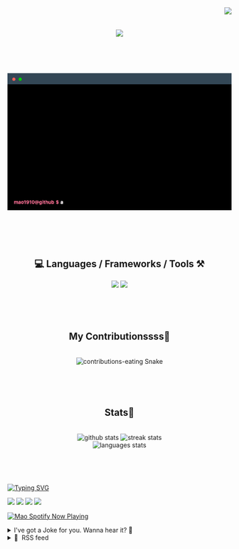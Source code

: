 <!-- VISITOR BADGE -->
<!-- https://github.com/hehuapei/visitor-badge -->

<img align="right" src="https://visitor-badge.laobi.icu/badge?page_id=mao1910.mao1910&left_color=%2379DAF9&right_color=%23FE6E96" />


<!-- TYPING SVG -->
<!-- https://github.com/DenverCoder1/readme-typing-svg -->

<h1 align="center">
    <img src="https://readme-typing-svg.herokuapp.com/?font=Righteous&size=35&center=true&vCenter=true&width=500&height=70&color=FE6E96&font=poppins&duration=5000&lines=Hi+There!+👋;+I'm+Mao!;" />
</h1>

<br/>

<!-- CODE/TERMINAL ABOUT ME -->
<h1 align="center">
<img src="./assets/terminal-5.gif" alt="Terminal" />
</h1>

<br/><br/><br/>


<!-- TECHNOLOGIES LOGOS -->
<!-- https://github.com/tandpfun/skill-icons -->

<h2 align="center">💻 Languages / Frameworks / Tools ⚒️</h2>
<div align="center">
    <img src="https://skillicons.dev/icons?i=javascript,typescript,angular,react,html,css,scss,bootstrap,cs,java,spring" />
    <img src="https://skillicons.dev/icons?i=flutter,firebase,supabase,mysql,git,github,gitlab,vscode,idea,maven,figma" />
</div>

<br/><br/><br/>


<!-- CONTRIBUTIONS SNAKE GAME -->
<!-- https://github.com/Platane/snk -->

<div align="center">
  <h2> My Contributionssss🐍 </h2>
  <br>
  <img alt="contributions-eating Snake" src="https://raw.githubusercontent.com/mao1910/mao1910/output/github-contribution-grid-snake.svg" />

  <!-- Four lines below suggested by Planate for Dark mode-->
  <picture>
  <source media="(prefers-color-scheme: dark)" srcset="github-snake-dark.svg" />
  <source media="(prefers-color-scheme: light)" srcset="github-snake.svg" />
  </picture>
  
  <br/><br/><br/>
</div>


<!-- GITHUB STATS -->
<!-- https://github.com/DenverCoder1/github-readme-streak-stats -->
<!-- https://github.com/anuraghazra/github-readme-stats -->
<!-- https://github-readme-stats-mao1910.vercel.app/ My own Vercel deployment-->

<h2 align="center"> Stats📝 </h2>
  <br>
<div align=center>
  <img width=429 src="https://github-readme-stats-mao1910.vercel.app/api?username=mao1910&count_private=true&show_icons=true&theme=dracula&rank_icon=github&hide=contribs&border_radius=10&border_color=79DAF9" alt="github stats"/>
  <img width=396 src="https://streak-stats.demolab.com/?user=mao1910&count_private=true&theme=dracula&currStreakNum=79DAF9&currStreakLabel=FE6E96&border_radius=10&border=79DAF9" alt="streak stats"/>
  <br/>
  <img src="https://github-readme-stats-mao1910.vercel.app/api/top-langs/?username=mao1910&layout=compact&theme=dracula&border_radius=10&size_weight=0.5&count_weight=0.5&border_color=79DAF9" alt="languages stats" />
</div>

<br/><br/><br/>


<!-- FOOTER -->
<!-- https://github.com/DenverCoder1/readme-typing-svg -->
<!-- https://readme-typing-svg.demolab.com/demo/ -->

<a href="https://git.io/typing-svg"><img src="https://readme-typing-svg.demolab.com?font=Poppins&pause=1000&color=FE6E96&width=535&lines=Thanks+for+dropping+by!;Feel+free+to+check+any+of+the+Socials+below+%F0%9F%91%87;Or+the+Joke+Of+The+Day+if+you're+down+for+a+giggle+%F0%9F%98%9D;Hope+to+see+you+again+%F0%9F%91%8A;Uh%3F+You're+still+here%3F;Well...+I'm+running+out+of+things+to+say...;Tell+you+what%2C+due+to+your+effort+and+perseverance%2C;I+shall+present+you+with+a+short+poem%3A;%22To+code%2C+or+not+to+code%2C+that+is+the+question%3A;Whether+'tis+nobler+in+the+IDE+to+debug;The+errors+and+issues+of+outrageous+software%2C;Or+to+take+up+the+keyboard+against+a+sea+of+bugs;And+by+coding%2C+end+them.%22;by+William+Shakespeare%2C+probably.+;Pretty+sure+that's+Hamlet's.;Alrighty%2C+this+has+been+fun.;But+I'll+restart+the+loop+now...+see+ya+soon!" alt="Typing SVG" /></a>


<!--  SOCIAL NETWORKS -->
<!-- https://github.com/alexandresanlim/Badges4-README.md-Profile -->

  <div> 
    <a href="https://www.linkedin.com/" target="_blank"><img src="https://img.shields.io/badge/-LinkedIn-%230077B5?style=for-the-badge&logo=linkedin&logoColor=white" target="_blank"></a> <!-- ADD LINKEDIN PROFILE -->
    <a href = "https://www.google.com"><img src="https://img.shields.io/badge/Portfolio-4285F4?style=for-the-badge&logo=Google-chrome&logoColor=white" target="_blank"></a> <!-- ADD PORTFOLIO WEBSITE -->
    <a href="https://discord.gg" target="_blank"><img src="https://img.shields.io/badge/Discord-7289DA?style=for-the-badge&logo=discord&logoColor=white" target="_blank"></a> <!-- ADD DISCORD -->
    <a href = "mao1910dev@gmail.com"><img src="https://img.shields.io/badge/Gmail-D14836?style=for-the-badge&logo=gmail&logoColor=white" target="_blank"></a>
  </div>


<!-- SPOTIFY PLAYING-->
<!-- https://github.com/novatorem/novatorem -->
<!-- https://spotify-now-playing-novatorem-git-main-mao1910.vercel.app/ My own Vercel deployment-->

[<img width=438px src="https://spotify-now-playing-git-main-mao1910.vercel.app//api/spotify/?border_color=FE6E96" alt="Mao Spotify Now Playing" />](https://open.spotify.com/user/31542et242zglhf42ydrtqgvuvde)


<!-- JOKE OF THE DAY -->
<!-- https://github.com/ABSphreak/readme-jokes -->
<!-- https://readme-jokes-git-master-mao1910.vercel.app/ My own Vercel deployment-->

<details>
<summary>I've got a Joke for you. Wanna hear it? 🙈</summary>

<br/>

 <tr>
 <td style="padding-top:4px"><img src = "https://readme-jokes-git-master-mao1910.vercel.app/api?&theme=dracula"></td>
 </tr>

</details>


<!-- RSS FEED -->
<!-- https://github.com/gautamkrishnar/blog-post-workflow -->

<details>
<summary>📕 &nbsp;RSS feed</summary>

<br/>

<!-- BLOG-POST-LIST:START -->
 #### - [Extensões do Visual Studio Code para um SRE](https://dev.to/laryssa/extensoes-do-visual-studio-code-para-um-sre-2nj5) 
 <details><summary>Article</summary> <p>Peço desculpas aos amantes do Neovim (se você está na bolha tech do Twitter, certamente lembrará do <a href="https://twitter.com/thayto_dev">Thayto</a> ao ler essa palavra), mas não consigo largar o VS Code!</p>

<p>Algumas extensões, como Kubernetes, Terraform, Docker e afins, não serão citadas neste post. O intuito é apresentar algumas extensões do editor de código-fonte que facilitam meu trabalho diário como Site Reliability Engineer.</p>

<ol>
<li><p><strong><a href="https://marketplace.visualstudio.com/items?itemName=AmazonWebServices.aws-toolkit-vscode">AWS Toolkit</a></strong>: Se você trabalha com a AWS, essa extensão é indispensável. Com a utilização do AWS SSO Login, ela se torna ainda mais poderosa. Caso não tenha conhecimento e/ou não saiba como configurar o AWS SSO Login, clique <a href="https://docs.aws.amazon.com/cli/latest/userguide/cli-configure-sso.html">aqui</a> para mais informações.</p></li>
<li><p><strong><a href="https://marketplace.visualstudio.com/items?itemName=Infracost.infracost">Infracost</a></strong>:Esta extensão ajuda a estimar seus gastos com Terraform enquanto provisiona sua infraestrutura como código.</p></li>
<li><p><strong><a href="https://marketplace.visualstudio.com/items?itemName=kennylong.kubernetes-yaml-formatter">Kubernetes YAML Formatter</a></strong>: Com esta extensão, seus arquivos .yaml do Terraform terão a formatação adequada.</p></li>
<li><p><strong><a href="https://marketplace.visualstudio.com/items?itemName=vscode-icons-team.vscode-icons">vscode-icons</a></strong>: Esta extensão é universal e traz uma interface esteticamente mais harmoniosa para seus arquivos no VSCode, facilitando a identificação de arquivos e pastas.</p></li>
<li><p><a href="https://marketplace.visualstudio.com/items?itemName=run-at-scale.terraform-doc-snippets"><strong>Terraform doc snippets</strong></a>: Quem nunca precisou consultar a documentação do Terraform enquanto criava um recurso? Esta extensão traz as definições de maneira simplificada de diversos recursos do Terraform diretamente no editor.</p></li>
<li><p><strong><a href="https://marketplace.visualstudio.com/items?itemName=ms-python.vscode-pylance">Pylance</a></strong>: Esta extensão traz vários facilitadores para o manuseio do Python, incluindo autocompletar, docstrings, esboço de código e mais.</p></li>
<li><p><strong><a href="https://marketplace.visualstudio.com/items?itemName=eamodio.gitlens">GitLens</a></strong>: Embora seja chover no molhado, não poderia deixar de mencionar o quão poderoso é usar o GitLens. Com ele, você pode visualizar informações de autoria das alterações, linhas de código modificadas, histórico de revisão de um arquivo, integração com o GitHub e muito mais.</p></li>
<li><p><strong><a href="https://marketplace.visualstudio.com/items?itemName=fabiospampinato.vscode-monokai-night">Monokai Night Theme</a></strong>: Como grande apreciadora do modo noturno e, ao mesmo tempo, de cores vibrantes, considero o modo noturno do Monokai um aliado poderoso para o descanso da visão enquanto estou trabalhando na tela.</p></li>
<li><p><strong><a href="https://marketplace.visualstudio.com/items?itemName=aaron-bond.better-comments">Better Comments</a></strong>: Torna seus comentários mais agradáveis esteticamente.</p></li>
<li><p><strong><a href="https://marketplace.visualstudio.com/items?itemName=VisualStudioExptTeam.vscodeintellicode">IntelliCode</a></strong>: Esta extensão utiliza IA para auxiliar no auto completar enquanto você escreve.</p></li>
</ol>

<p>Espero que você tenha descoberto ao menos uma nova extensão que vai facilitar o seu trabalho ao final desse texto. :)</p>

 </details> 
 <hr /> 

 #### - [Social bookmarks in the Fediverse](https://dev.to/andypiper/social-bookmarks-in-the-fediverse-5bki) 
 <details><summary>Article</summary> <p>Last week, there was a flurry of interest in a new addition to the <a href="https://en.wikipedia.org/wiki/Fediverse">#Fediverse</a>: <a href="https://techcrunch.com/2023/09/08/with-postmarks-social-bookmarking-is-back-but-this-time-its-built-on-the-fediverse/">Postmarks</a>. It's social bookmarking (like Digg, del.icio.us, or more recently, Pinboard), now with <a href="https://activitypub.rocks/">ActivityPub</a> support. Neat!</p>

<h3>
  
  
  Organising stuff, "back in the day"
</h3>

<p>Back in the 2000s I was a huge fan of a site called del.icio.us, and the original iteration of our weekly podcast - currently called <a href="https://gamesatwork.biz">Games at Work dot Biz</a> - was named Dogear Nation. Back when Michael and Michael kicked off that show, there was a podcast called Digg Nation which tried to round up the interesting community links and trends from the week on Digg. IBM at the time had an internal version of a social bookmarking / folksonomical platform similar to del.icio.us called "dogear" (like, folding the page of a book to mark it), so <a href="https://andypiper.co.uk/2009/01/05/co-hosting-dogear-nation-in-2009/">Dogear Nation encouraged listeners to tag links</a> on del.icio.us for us to discuss each week... del.icio.us was bought by Yahoo! in 2005, and eventually, went away.</p>

<p>Fast forward 15 years to our current podcast, and we still love it when listeners share links for us to discuss, but there's less of an organised way to do it!</p>

<h3>
  
  
  Join the Federation
</h3>

<p>Unlike the centralised "Web 2.0"-based, largely corporate-owned sites that dominate the current web, the Fediverse is a set of related services that share some common protocols (ActivityPub is one, but there are others involved) and are loosely-connected. As well as each service usually having some form of "flagship" instance, it is is also very common to encourage diversity by location and interests, and often self-hosting, so it won't be possible for <em>an unsavoury billionaire</em> to buy the things you use, or misuse and steal the data that you've put into them. Your network and your data are your own.</p>

<p>I'm very active across a range of sites and services that are analogous to those you might be familiar with. On Mastodon, for instance, I currently do some work with <a href="https://joinmastodon.org">Mastodon gGmbH</a>, the non-profit behind the project and host of two of the larger service instances; and although my original account was on one of those instances, at the end of last year I moved my account (taking the related network of connections with me) to a much smaller server run by a former coworker, mostly populated by other former coworkers, but I'm still connected with users across the rest of the Fediverse.</p>

<p>You can also find me on <a href="https://pixelfed.social/@andypiper">PixelFed</a> (Instagram-like photo sharing), on <a href="https://lemmy.world/u/andypiper">Lemmy</a> (Reddit-like groups and communities), on PeerTube (YouTube-like video channels) where <a href="https://diode.zone/@andypiper">I live on the diode.zone instance</a> for makers and electronics enthusiasts, on <a href="https://bookrastinating.com/@andypiper">Bookwyrm</a> (GoodReads-like community), and so on. Basically there are a number of "me" out there, in spaces where it makes sense. Essentially, if you're on Mastodon and you're interested in my videos, you can follow my PeerTube account from Mastodon without having to sign up for PeerTube. It's pretty cool.</p>

<blockquote>
<p>I strongly believe that federated services are the best opportunity for us to maintain a free and open Web.<br>
    - me, 2023</p>
</blockquote>

<h3>
  
  
  So, Postmarks?
</h3>

<p>Yes! Postmarks is a single-user, super small and simple server for managing your own bookmarks. When I add a bookmark <a href="https://pipesmarks.glitch.me">on my own Postmarks server</a>, my Postmarks account effectively publishes the new entry to the rest of the Fediverse as an activity. So, if you're interested in what I'm bookmarking and you have a Mastodon account, you can follow <code>@andypiper@pipesmarks.glitch.me</code> and you'll see the new entries as they get added. If you're not interested, don't follow my account, and we're all good. Oh, and it supports Atom feeds for different tags (categories), too.</p>

<p>Postmarks runs on <a href="https://glitch.com">Glitch</a> - or, anywhere else you can stand up a Node.js / Express app. Personally I love Glitch, and <a href="https://glitch.com/@andypiper">I've been using it for many years</a> now for hosting demos and trying out different projects - in fact, <a href="https://andypiper.me">my main links page</a> <a href="https://dev.to/andypiper/a-quick-glitch-bio-break-1c6a">runs on Glitch</a>. The Postmarks developer <a href="https://casey.kolderup.org/">Casey Kolderup</a> works there, and Casey has made it really straightforward to remix directly on Glitch, or <a href="https://github.com/ckolderup/postmarks">import from GitHub</a> there or to another service of your choice - it has very few dependencies.</p>

<h3>
  
  
  Getting involved
</h3>

<p>My usual pattern for reading and saving content is whilst mobile. There's a bookmarklet that's part of the project, but no easy way to add it to my system for links to end up on Postmarks from my phone or tablet. I turned to Apple Shortcuts to help out.</p>

<p><a href="https://res.cloudinary.com/practicaldev/image/fetch/s--W6WYdmPw--/c_limit%2Cf_auto%2Cfl_progressive%2Cq_auto%2Cw_800/https://dev-to-uploads.s3.amazonaws.com/uploads/articles/nk6zruodxiyiptfps6x4.png" class="article-body-image-wrapper"><img src="https://res.cloudinary.com/practicaldev/image/fetch/s--W6WYdmPw--/c_limit%2Cf_auto%2Cfl_progressive%2Cq_auto%2Cw_800/https://dev-to-uploads.s3.amazonaws.com/uploads/articles/nk6zruodxiyiptfps6x4.png" alt="A screenshot of Apple Shortcuts on iPadOS 17 beta, showing the sequence of steps to send a link to Postmarks" width="800" height="1084"></a><br>
<em>A screenshot of Apple Shortcuts on iPadOS 17 beta, showing the sequence of steps to send a link to Postmarks</em></p>

<p>This does not do too much - it takes a link from the share sheet or clipboard, and opens the add bookmark page popup in a browser tab. At the moment<a href="https://github.com/ckolderup/postmarks/issues/61"> there's no full API for Postmarks</a>, so this is a bit of a stopgap or workaround. Annoyingly, it will also leave you with an empty browser tab you'll need to close, but it works.</p>

<p>If you'd like to try the automation, you can <a href="https://routinehub.co/shortcut/16547/">get it via RoutineHub</a>, which links to the Shortcut in iCloud. You'll be prompted to add the hostname of your Postmarks instance, and you will already need to have signed in to that site in your web browser of choice.</p>

<p>Beyond that, Glitch makes it easy to hack on features, because everything runs in the browser, including a code editor. So far I've been adding small features such as <a href="https://github.com/ckolderup/postmarks/pull/84">support for the nodeinfo endpoint used by other Fediverse servers</a>, and a slightly improved Atom feed. There's <a href="https://github.com/ckolderup/postmarks/issues?q=is%3Aissue+author%3Aandypiper+">lots I can think of to add</a>, but not so much time to play - this is giving me a chance to learn a bit more about ActivityPub internals, as well as "scratching an itch".</p>

<p>I'm also <a href="https://cerritos.glitch.me">playing with</a> another single-user ActivityPub server, <a href="https://shuttlecraft.net/">Shuttlecraft</a>, but that's a post for another day.</p>

 </details> 
 <hr /> 

 #### - [This Context API Mistake Ruins Your Whole React App (All Components Re-Render)](https://dev.to/ubahthebuilder/this-context-api-mistake-ruins-your-whole-react-app-all-components-re-render-2k63) 
 <details><summary>Article</summary> <p>It can’t be overstated how much of a key role performance plays when it comes to user experience.</p>

<p>Nothing can make a user leave your app quicker than a sluggish or laggy user interface (UI), and often times this results from poor coding practices on the part of the developer.</p>

<p>A lot of React developers use the context API in a way that results in pointless UI rerenders and ultimately a slow application. While its effect might be subtle in smaller apps, it becomes quite noticeable in large applications.</p>

<p>So what is this bug we’re going to be talking about? Read on to find out!</p>

<blockquote>
<p>Sidenote: If you’re new to learning web development, and you’re looking for the best resource to help with that, I strongly recommend <a href="https://gumroad.com/a/834147443/dvfyN">HTML to React: The Ultimate Guide</a>.</p>
</blockquote>

<h2>
  
  
  The Problem of Rerendering The Whole Application
</h2>

<p>Consider the following App component, which returns a main element housing two custom components: <strong>ExampleComponent1</strong> and <strong>ExampleComponent2</strong>. Inside <strong>ExampleComponent1</strong>, we’re keeping track of the <strong>count</strong> state:<br>
</p>

<div class="highlight js-code-highlight">
<pre class="highlight javascript"><code><span class="k">import</span> <span class="p">{</span><span class="nx">useState</span><span class="p">}</span> <span class="k">from</span> <span class="dl">"</span><span class="s2">react</span><span class="dl">"</span>

<span class="k">export</span> <span class="k">default</span> <span class="kd">function</span> <span class="nx">App</span><span class="p">()</span> <span class="p">{</span>
  <span class="k">return</span> <span class="p">(</span>
    <span class="o">&lt;</span><span class="nx">main</span><span class="o">&gt;</span>
      <span class="o">&lt;</span><span class="nx">ExampleComponent1</span> <span class="o">/&gt;</span>
      <span class="o">&lt;</span><span class="nx">ExampleComponent2</span> <span class="o">/&gt;</span>
    <span class="o">&lt;</span><span class="sr">/main</span><span class="err">&gt;
</span>  <span class="p">)</span>
<span class="p">}</span>

<span class="k">export</span> <span class="kd">function</span> <span class="nx">ExampleComponent1</span> <span class="p">{</span>
  <span class="kd">const</span> <span class="p">[</span><span class="nx">count</span><span class="p">,</span> <span class="nx">setCount</span><span class="p">]</span> <span class="o">=</span> <span class="nx">useState</span><span class="p">(</span><span class="mi">0</span><span class="p">)</span>
  <span class="k">return</span> <span class="o">&lt;</span><span class="nx">div</span><span class="o">&gt;</span><span class="nx">Example</span> <span class="nx">component</span> <span class="mi">1</span><span class="o">&lt;</span><span class="sr">/div</span><span class="err">&gt;
</span><span class="p">}</span>

<span class="k">export</span> <span class="kd">function</span> <span class="nx">ExampleComponent2</span> <span class="p">{</span>
  <span class="k">return</span> <span class="o">&lt;</span><span class="nx">div</span><span class="o">&gt;</span><span class="nx">Example</span> <span class="nx">component</span> <span class="mi">2</span><span class="o">&lt;</span><span class="sr">/div</span><span class="err">&gt;
</span><span class="p">}</span>
</code></pre>

</div>



<p>Now let’s say we later on discover that <strong>ExampleComponent2</strong> will also need access to the <strong>count</strong> state.</p>

<p>What you typically do is lift the state up to the parent component. But oftentimes, in real-world scenarios, a lot of other components might need access to the same state.</p>

<p>Rather than manually passing down the props into the various components, the better approach would be to use the context API. Let’s bring it into our App component:<br>
</p>

<div class="highlight js-code-highlight">
<pre class="highlight javascript"><code><span class="k">import</span> <span class="p">{</span><span class="nx">useState</span><span class="p">,</span> <span class="nx">useContext</span><span class="p">}</span> <span class="k">from</span> <span class="dl">"</span><span class="s2">react</span><span class="dl">"</span>

<span class="kd">const</span> <span class="nx">CountContext</span> <span class="o">=</span> <span class="nx">useContext</span><span class="p">(</span><span class="kc">null</span><span class="p">)</span>

<span class="k">export</span> <span class="k">default</span> <span class="kd">function</span> <span class="nx">App</span><span class="p">()</span> <span class="p">{</span>
  <span class="kd">const</span> <span class="p">[</span><span class="nx">count</span><span class="p">,</span> <span class="nx">setCount</span><span class="p">]</span> <span class="o">=</span> <span class="nx">useState</span><span class="p">(</span><span class="mi">0</span><span class="p">)</span>

  <span class="k">return</span> <span class="p">(</span>
    <span class="o">&lt;</span><span class="nx">main</span><span class="o">&gt;</span>
      <span class="o">&lt;</span><span class="nx">CountContext</span><span class="p">.</span><span class="nx">Provider</span> <span class="nx">value</span><span class="o">=</span><span class="p">{{</span><span class="nx">count</span><span class="p">,</span> <span class="nx">setCount</span><span class="p">}}</span><span class="o">&gt;</span>
        <span class="o">&lt;</span><span class="nx">ExampleComponent1</span> <span class="o">/&gt;</span>
        <span class="o">&lt;</span><span class="nx">ExampleComponent2</span> <span class="o">/&gt;</span>
      <span class="o">&lt;</span><span class="sr">/CountContext.Provider</span><span class="err">&gt;
</span>    <span class="o">&lt;</span><span class="sr">/main</span><span class="err">&gt;
</span>  <span class="p">)</span>
<span class="p">}</span>

<span class="k">export</span> <span class="kd">function</span> <span class="nx">ExampleComponent1</span> <span class="p">{</span>
  <span class="kd">const</span> <span class="p">[</span><span class="nx">count</span><span class="p">,</span> <span class="nx">setCount</span><span class="p">]</span> <span class="o">=</span> <span class="nx">useContext</span><span class="p">(</span><span class="nx">CountContext</span><span class="p">)</span>
  <span class="k">return</span> <span class="o">&lt;</span><span class="nx">div</span><span class="o">&gt;</span><span class="nx">Example</span> <span class="nx">component</span> <span class="mi">1</span><span class="o">&lt;</span><span class="sr">/div</span><span class="err">&gt;
</span><span class="p">}</span>

<span class="k">export</span> <span class="kd">function</span> <span class="nx">ExampleComponent2</span> <span class="p">{</span>
  <span class="k">return</span> <span class="o">&lt;</span><span class="nx">div</span><span class="o">&gt;</span><span class="nx">Example</span> <span class="nx">component</span> <span class="mi">2</span><span class="o">&lt;</span><span class="sr">/div</span><span class="err">&gt;
</span><span class="p">}</span>
</code></pre>

</div>



<p>Basically, you’re to wrap the part of your app that needs access to the global state in the Context Provider component.</p>

<p>You’d then pass the variables you want the children components to access, which, in our case, is the <strong>count</strong> variable and <strong>setCount()</strong> method.</p>

<p>Now here comes the mistake.</p>

<p>Keep in mind that we’re consuming the context in ExampleComponent1, but not in ExampleComponent2. The idea is that, when we change the state in the parent App component, it’s only the components using the context that get re-rendered.</p>

<p>But the reality is that both components nested in the provider will be rerendered when the state changes.</p>

<p>To demonstrate this, let’s log different messages from both components and add a button in ExampleComponent1 that, when clicked, updates the state:<br>
</p>

<div class="highlight js-code-highlight">
<pre class="highlight javascript"><code><span class="c1">// App component goes here</span>

<span class="k">export</span> <span class="kd">function</span> <span class="nx">ExampleComponent1</span> <span class="p">{</span>
  <span class="kd">const</span> <span class="p">[</span><span class="nx">count</span><span class="p">,</span> <span class="nx">setCount</span><span class="p">]</span> <span class="o">=</span> <span class="nx">useContext</span><span class="p">(</span><span class="nx">CountContext</span><span class="p">)</span>
  <span class="nx">console</span><span class="p">.</span><span class="nx">log</span><span class="p">(</span><span class="dl">"</span><span class="s2">ExampleComponent1 rendering</span><span class="dl">"</span><span class="p">)</span>

  <span class="k">return</span> <span class="p">(</span>
    <span class="o">&lt;</span><span class="nx">div</span><span class="o">&gt;</span><span class="nx">Example</span> <span class="nx">component</span> <span class="mi">1</span> 
      <span class="o">&lt;</span><span class="nx">button</span> <span class="nx">onClick</span><span class="o">=</span><span class="p">{()</span> <span class="o">=&gt;</span> <span class="nx">setCount</span><span class="p">(</span><span class="nx">count</span> <span class="o">+</span> <span class="mi">1</span><span class="p">)}</span><span class="o">&gt;</span> <span class="nx">Click</span> <span class="nx">me</span><span class="o">&lt;</span><span class="sr">/button</span><span class="err">&gt;
</span>    <span class="o">&lt;</span><span class="sr">/div</span><span class="err">&gt;
</span>  <span class="p">)</span>
<span class="p">}</span>

<span class="k">export</span> <span class="kd">function</span> <span class="nx">ExampleComponent2</span> <span class="p">{</span>
  <span class="nx">console</span><span class="p">.</span><span class="nx">log</span><span class="p">(</span><span class="dl">"</span><span class="s2">ExampleComponent2 rendering</span><span class="dl">"</span><span class="p">)</span>

  <span class="k">return</span> <span class="o">&lt;</span><span class="nx">div</span><span class="o">&gt;</span><span class="nx">Example</span> <span class="nx">component</span> <span class="mi">2</span><span class="o">&lt;</span><span class="sr">/div</span><span class="err">&gt;
</span><span class="p">}</span>
</code></pre>

</div>



<p>Because only the first component is using the context, the second should not be affected when we click the button to update the state, right?</p>

<p>Wrong!</p>

<p>When you open your browser’s console, refresh the page, and click the button, you’ll see the messages in both components being logged there. This means that both ExampleComponent1 and ExampleComponent2 have been re-rendered.</p>

<p>Now imagine that you have the provider high up in your component tree. The whole app will likely rerender every time you make a change. This is very inefficient and could result in significantly lowered performance in large applications.</p>

<h2>
  
  
  The Solution is to Put The React Context in a Separate File
</h2>

<p>The solution to this problem is quite straightforward.</p>

<p>You’d start by creating a new folder named <strong>contexts</strong> inside of the <strong>src/</strong> directory within your project’s directory structure.</p>

<p>Then inside the <strong>src/contexts</strong> directory, create a file named <strong>count-contexts.jsx</strong> and paste in the following code:<br>
</p>

<div class="highlight js-code-highlight">
<pre class="highlight javascript"><code><span class="k">import</span> <span class="nx">React</span> <span class="k">from</span> <span class="dl">"</span><span class="s2">react</span><span class="dl">"</span>

<span class="k">export</span> <span class="kd">const</span> <span class="nx">CountContext</span> <span class="o">=</span> <span class="nx">useContext</span><span class="p">(</span><span class="kc">null</span><span class="p">)</span>

<span class="k">export</span> <span class="k">default</span> <span class="kd">function</span> <span class="nx">CountContextProvider</span><span class="p">({</span><span class="nx">children</span><span class="p">})</span> <span class="p">{</span>
  <span class="kd">const</span> <span class="p">[</span><span class="nx">count</span><span class="p">,</span> <span class="nx">setCount</span><span class="p">]</span> <span class="o">=</span> <span class="nx">useState</span><span class="p">(</span><span class="mi">0</span><span class="p">)</span>

  <span class="k">return</span> <span class="p">(</span>
    <span class="o">&lt;</span><span class="nx">CountContext</span><span class="p">.</span><span class="nx">Provider</span> <span class="nx">value</span><span class="o">=</span><span class="p">{{</span><span class="nx">count</span><span class="p">,</span> <span class="nx">setCount</span><span class="p">}}</span><span class="o">&gt;</span>
      <span class="p">{</span><span class="nx">children</span><span class="p">}</span>
    <span class="o">&lt;</span><span class="sr">/CountContext.Provider</span><span class="err">&gt;
</span>  <span class="p">)</span>
<span class="p">}</span>
</code></pre>

</div>



<p>You’re basically moving the context provider, along with the global state, to a separate file. And this time, the provider component accepts the children from the parent.</p>

<p>Now in your App component, import the <strong>CountContextProvider</strong> and the CountContext variable from the newly created file, then use the former to wrap the children elements:<br>
</p>

<div class="highlight js-code-highlight">
<pre class="highlight javascript"><code><span class="k">import</span> <span class="nx">CountContextProvider</span><span class="p">,</span> <span class="p">{</span><span class="nx">CountContext</span><span class="p">}</span> <span class="k">from</span> <span class="dl">'</span><span class="s1">./contexts/count-context</span><span class="dl">'</span>

<span class="k">export</span> <span class="k">default</span> <span class="kd">function</span> <span class="nx">App</span><span class="p">()</span> <span class="p">{</span>
  <span class="kd">const</span> <span class="p">[</span><span class="nx">count</span><span class="p">,</span> <span class="nx">setCount</span><span class="p">]</span> <span class="o">=</span> <span class="nx">useState</span><span class="p">(</span><span class="mi">0</span><span class="p">)</span>

  <span class="k">return</span> <span class="p">(</span>
    <span class="o">&lt;</span><span class="nx">main</span><span class="o">&gt;</span>
      <span class="o">&lt;</span><span class="nx">CountContextProvider</span><span class="o">&gt;</span>
        <span class="o">&lt;</span><span class="nx">ExampleComponent1</span> <span class="o">/&gt;</span>
        <span class="o">&lt;</span><span class="nx">ExampleComponent2</span> <span class="o">/&gt;</span>
      <span class="o">&lt;</span><span class="sr">/CountContextProvider</span><span class="err">&gt;
</span>    <span class="o">&lt;</span><span class="sr">/main</span><span class="err">&gt;
</span>  <span class="p">)</span>
<span class="p">}</span>

<span class="c1">// Other components</span>
</code></pre>

</div>



<p>Now when you save the file, open your browser’s console, refresh the browser, and click the button, you’ll notice that only ExampleComponent1 is being re-rendered. And this is because it’s the only one using the context.</p>

<h2>
  
  
  Conclusion
</h2>

<p>If you’re building a large application with a lot of components requiring the same state, then it’s crucial that you use the technique we covered in this article to improve your app’s performance, and consequently, the user’s experience.</p>

<p>Want to collaborate with me? <a href="https://forms.gle/2h3UKhM55KZPNXm5A">Fill out this form</a>.</p>

 </details> 
 <hr /> 

 #### - [What Are the Biggest Misconceptions about Your Work?](https://dev.to/codenewbieteam/what-are-the-biggest-misconceptions-about-your-work-2da0) 
 <details><summary>Article</summary> <p><em>Get a glimpse into the daily experiences, work routines, and unique perspectives of tech professionals, both novice and experienced alike, in "A Day in the Life."</em></p>

<blockquote>
<p>What are the common misconceptions about your job? Or about tech work, in general?</p>
</blockquote>

<p>Follow the <a href="https://dev.to/codenewbieteam">CodeNewbie Org</a> and <a href="https://dev.to/t/codenewbie">#codenewbie</a> for more discussions and online camaraderie!</p>

<p><em><div class="ltag__user ltag__user__id__2167">
  <a href="/codenewbieteam" class="ltag__user__link profile-image-link">
    <div class="ltag__user__pic">
      <a href="https://res.cloudinary.com/practicaldev/image/fetch/s--DL6l24W8--/c_limit%2Cf_auto%2Cfl_progressive%2Cq_auto%2Cw_800/https://res.cloudinary.com/practicaldev/image/fetch/s--gvVCmWqP--/c_fill%2Cf_auto%2Cfl_progressive%2Ch_150%2Cq_auto%2Cw_150/https://dev-to-uploads.s3.amazonaws.com/uploads/organization/profile_image/2167/a575e4d1-42a8-471a-ab8a-a9240b002aa8.png" class="article-body-image-wrapper"><img src="https://res.cloudinary.com/practicaldev/image/fetch/s--DL6l24W8--/c_limit%2Cf_auto%2Cfl_progressive%2Cq_auto%2Cw_800/https://res.cloudinary.com/practicaldev/image/fetch/s--gvVCmWqP--/c_fill%2Cf_auto%2Cfl_progressive%2Ch_150%2Cq_auto%2Cw_150/https://dev-to-uploads.s3.amazonaws.com/uploads/organization/profile_image/2167/a575e4d1-42a8-471a-ab8a-a9240b002aa8.png" alt="codenewbieteam image"></a>
    </div>
  </a>
  <div class="ltag__user__content">
    <h2>
      <a href="/codenewbieteam" class="ltag__user__link">CodeNewbie</a>
      Follow
    </h2>
    <div class="ltag__user__summary">
      <a href="/codenewbieteam" class="ltag__user__link">
        The most supportive community of programmers and people learning to code.  Part of the DEV family.


      </a>
    </div>
  </div>
</div>
</em>  </p>

 </details> 
 <hr /> 

 #### - [Unlocking the Potential of Web Sockets in Modern Web Development](https://dev.to/ibrahzizo360/unlocking-the-potential-of-web-sockets-in-modern-web-development-5ef) 
 <details><summary>Article</summary> <p>The heartbeat of the internet is its ability to connect people and devices across the globe, instantly and seamlessly. In the realm of web development, this connectivity has evolved dramatically, enabling dynamic and interactive user experiences that were once considered the stuff of science fiction. At the forefront of this revolution stands a technology that has quietly reshaped the web landscape: Web Sockets.</p>

<p>In a world where instant communication and real-time updates have become the norm, Web Sockets are the unsung heroes powering the magic behind our favorite chat apps, online games, live financial data feeds, and collaborative tools. They represent a fundamental shift from the traditional request-response model of the web, offering a direct channel between the client (typically a web browser) and the server, allowing data to flow both ways with minimal latency.</p>

<p><a href="https://res.cloudinary.com/practicaldev/image/fetch/s--Vnhdgqci--/c_limit%2Cf_auto%2Cfl_progressive%2Cq_auto%2Cw_800/https://dev-to-uploads.s3.amazonaws.com/uploads/articles/6nsz3h9ad61gfw2s6wux.png" class="article-body-image-wrapper"><img src="https://res.cloudinary.com/practicaldev/image/fetch/s--Vnhdgqci--/c_limit%2Cf_auto%2Cfl_progressive%2Cq_auto%2Cw_800/https://dev-to-uploads.s3.amazonaws.com/uploads/articles/6nsz3h9ad61gfw2s6wux.png" alt="websockets images" width="620" height="425"></a></p>

<p>In this article, we will embark on a journey into the fascinating world of Web Sockets. We will delve into the inner workings of this technology, explore its myriad applications, and learn how to harness its power in our own web development projects. Whether you're a seasoned developer looking to expand your skill set or a curious enthusiast eager to understand the driving force behind the real-time web, join us as we unravel the intricacies of Web Sockets and unlock their potential in modern web development.</p>

<h2>
  
  
  What are Web Sockets?
</h2>

<p>Web Sockets represent a fundamental shift in the way web applications communicate. Unlike the traditional HTTP request-response cycle, where the client requests data from the server and waits for a response, Web Sockets establish a persistent, full-duplex connection between the client and the server. This means that once a Web Socket connection is established, data can flow in both directions at any time, without the need for repeated requests.</p>

<p>Web Sockets use a specific protocol aptly named WebSocket, which operates over a single TCP connection. The initial handshake between client and server, which resembles an HTTP request, is the only part that follows the conventional request-response pattern. Once the connection is established, it remains open, allowing for instantaneous and efficient data exchange.</p>

<p><a href="https://res.cloudinary.com/practicaldev/image/fetch/s--o_KHaf6B--/c_limit%2Cf_auto%2Cfl_progressive%2Cq_auto%2Cw_800/https://dev-to-uploads.s3.amazonaws.com/uploads/articles/x3h6zda4sth39k0x69vc.png" class="article-body-image-wrapper"><img src="https://res.cloudinary.com/practicaldev/image/fetch/s--o_KHaf6B--/c_limit%2Cf_auto%2Cfl_progressive%2Cq_auto%2Cw_800/https://dev-to-uploads.s3.amazonaws.com/uploads/articles/x3h6zda4sth39k0x69vc.png" alt="httpvswebsockets" width="800" height="450"></a></p>

<h2>
  
  
  How Web Sockets Work
</h2>

<p>To understand how Web Sockets work, imagine a telephone line that's always open between your web application and the server. Unlike making a phone call where you dial, wait for an answer, and then talk, Web Sockets allow you to have a continuous conversation. Both the client and server can send messages to each other without waiting for a prompt.</p>

<p>This bidirectional communication is particularly powerful for real-time applications. For example, in a chat application, messages can be instantly transmitted from one user to others without delay. Online multiplayer games can synchronize players' actions across devices in real time. Financial trading platforms can provide live updates to traders without the need for constant polling.</p>

<p>Web Sockets have brought a new level of interactivity to the web, making it possible to build dynamic and responsive applications that can update and display information in real time. They've become a cornerstone technology for creating modern web experiences where instant communication is not just a luxury but an expectation.</p>

<h2>
  
  
  Implementing Web Sockets with Node.js
</h2>

<p>Now that we have a basic understanding of Web Sockets, let's see how we can use them in our web applications, and we'll do it with Node.js, a popular and beginner-friendly JavaScript runtime.</p>

<h3>
  
  
  Step 1: Setting Up the Server
</h3>

<p>First, create a Node.js project and install the necessary packages: Express for your web server and the ws library for handling Web Sockets.<br>
</p>

<div class="highlight js-code-highlight">
<pre class="highlight shell"><code>npm init
npm <span class="nb">install </span>express
npm <span class="nb">install </span>ws
</code></pre>

</div>



<p><em>Next, create an Express application and set up a basic HTTP server:</em><br>
</p>

<div class="highlight js-code-highlight">
<pre class="highlight javascript"><code><span class="kd">const</span> <span class="nx">express</span> <span class="o">=</span> <span class="nx">require</span><span class="p">(</span><span class="dl">'</span><span class="s1">express</span><span class="dl">'</span><span class="p">);</span>
<span class="kd">const</span> <span class="nx">http</span> <span class="o">=</span> <span class="nx">require</span><span class="p">(</span><span class="dl">'</span><span class="s1">http</span><span class="dl">'</span><span class="p">);</span>
<span class="kd">const</span> <span class="nx">WebSocket</span> <span class="o">=</span> <span class="nx">require</span><span class="p">(</span><span class="dl">'</span><span class="s1">ws</span><span class="dl">'</span><span class="p">);</span>

<span class="kd">const</span> <span class="nx">app</span> <span class="o">=</span> <span class="nx">express</span><span class="p">();</span>
<span class="kd">const</span> <span class="nx">server</span> <span class="o">=</span> <span class="nx">http</span><span class="p">.</span><span class="nx">createServer</span><span class="p">(</span><span class="nx">app</span><span class="p">);</span>

<span class="c1">// Your regular HTTP routes can go here</span>

<span class="nx">server</span><span class="p">.</span><span class="nx">listen</span><span class="p">(</span><span class="mi">3000</span><span class="p">,</span> <span class="p">()</span> <span class="o">=&gt;</span> <span class="p">{</span>
  <span class="nx">console</span><span class="p">.</span><span class="nx">log</span><span class="p">(</span><span class="dl">'</span><span class="s1">Server listening on port 3000</span><span class="dl">'</span><span class="p">);</span>
<span class="p">});</span>
</code></pre>

</div>



<h3>
  
  
  Step 2: Adding Web Sockets
</h3>

<p>Now, let's integrate Web Sockets into your Express application. We'll use the ws library to create a WebSocket server that works alongside your HTTP server.</p>

<p>Just below your HTTP server setup, create a WebSocket server by adding this code:<br>
</p>

<div class="highlight js-code-highlight">
<pre class="highlight javascript"><code><span class="kd">const</span> <span class="nx">wss</span> <span class="o">=</span> <span class="k">new</span> <span class="nx">WebSocket</span><span class="p">.</span><span class="nx">Server</span><span class="p">({</span> <span class="nx">server</span> <span class="p">});</span>

<span class="c1">// Handling WebSocket connections</span>
<span class="nx">wss</span><span class="p">.</span><span class="nx">on</span><span class="p">(</span><span class="dl">'</span><span class="s1">connection</span><span class="dl">'</span><span class="p">,</span> <span class="p">(</span><span class="nx">ws</span><span class="p">)</span> <span class="o">=&gt;</span> <span class="p">{</span>
  <span class="nx">console</span><span class="p">.</span><span class="nx">log</span><span class="p">(</span><span class="dl">'</span><span class="s1">WebSocket connected</span><span class="dl">'</span><span class="p">);</span>

  <span class="c1">// Handling messages from the client</span>
  <span class="nx">ws</span><span class="p">.</span><span class="nx">on</span><span class="p">(</span><span class="dl">'</span><span class="s1">message</span><span class="dl">'</span><span class="p">,</span> <span class="p">(</span><span class="nx">message</span><span class="p">)</span> <span class="o">=&gt;</span> <span class="p">{</span>
    <span class="nx">console</span><span class="p">.</span><span class="nx">log</span><span class="p">(</span><span class="s2">`Received: </span><span class="p">${</span><span class="nx">message</span><span class="p">}</span><span class="s2">`</span><span class="p">);</span>

    <span class="c1">// Sending a response to the client</span>
    <span class="nx">ws</span><span class="p">.</span><span class="nx">send</span><span class="p">(</span><span class="s2">`Server received: </span><span class="p">${</span><span class="nx">message</span><span class="p">}</span><span class="s2">`</span><span class="p">);</span>
  <span class="p">});</span>
<span class="p">});</span>
</code></pre>

</div>



<p><em>Let's dive deeper into the code above</em><br>
</p>

<div class="highlight js-code-highlight">
<pre class="highlight javascript"><code><span class="nx">wss</span><span class="p">.</span><span class="nx">on</span><span class="p">(</span><span class="dl">'</span><span class="s1">connection</span><span class="dl">'</span><span class="p">,</span> <span class="p">(</span><span class="nx">ws</span><span class="p">)</span> <span class="o">=&gt;</span> <span class="p">{</span>
  <span class="nx">console</span><span class="p">.</span><span class="nx">log</span><span class="p">(</span><span class="dl">'</span><span class="s1">WebSocket connected</span><span class="dl">'</span><span class="p">);</span>

  <span class="c1">// This code block is executed for each connected WebSocket client.</span>
<span class="p">});</span>
</code></pre>

</div>



<p>The code above sets up a listener for WebSocket connections on the WebSocket server (wss). When a client connects to the WebSocket server, the provided callback function is executed.</p>

<p>Inside this callback function, you can perform actions when a WebSocket connection is established. In this case, it simply logs a message when a client connects.</p>

<p>Within the connection callback, there is an event listener for the WebSocket's message event. This event is triggered when the WebSocket client sends a message to the server.<br>
</p>

<div class="highlight js-code-highlight">
<pre class="highlight javascript"><code><span class="nx">ws</span><span class="p">.</span><span class="nx">on</span><span class="p">(</span><span class="dl">'</span><span class="s1">message</span><span class="dl">'</span><span class="p">,</span> <span class="p">(</span><span class="nx">message</span><span class="p">)</span> <span class="o">=&gt;</span> <span class="p">{</span>
  <span class="nx">console</span><span class="p">.</span><span class="nx">log</span><span class="p">(</span><span class="s2">`Received: </span><span class="p">${</span><span class="nx">message</span><span class="p">}</span><span class="s2">`</span><span class="p">);</span>

  <span class="c1">// Sending a response to the client</span>
  <span class="nx">ws</span><span class="p">.</span><span class="nx">send</span><span class="p">(</span><span class="s2">`Server received: </span><span class="p">${</span><span class="nx">message</span><span class="p">}</span><span class="s2">`</span><span class="p">);</span>
<span class="p">});</span>
</code></pre>

</div>



<p>When a message is received from a client, it logs the message to the console and then sends a response back to the same client using the ws.send method. This allows for two-way communication between the client and server.</p>

<h3>
  
  
  Step 3: Client-Side Setup
</h3>

<p>On the client-side, you can connect to your WebSocket server like this (assuming you have a basic HTML file with a script tag):<br>
</p>

<div class="highlight js-code-highlight">
<pre class="highlight javascript"><code><span class="kd">const</span> <span class="nx">socket</span> <span class="o">=</span> <span class="k">new</span> <span class="nx">WebSocket</span><span class="p">(</span><span class="dl">'</span><span class="s1">ws://localhost:3000</span><span class="dl">'</span><span class="p">);</span> <span class="c1">// Use the server's address</span>

<span class="c1">// Handling messages from the server</span>
<span class="nx">socket</span><span class="p">.</span><span class="nx">addEventListener</span><span class="p">(</span><span class="dl">'</span><span class="s1">message</span><span class="dl">'</span><span class="p">,</span> <span class="p">(</span><span class="nx">event</span><span class="p">)</span> <span class="o">=&gt;</span> <span class="p">{</span>
  <span class="nx">console</span><span class="p">.</span><span class="nx">log</span><span class="p">(</span><span class="s2">`Received from server: </span><span class="p">${</span><span class="nx">event</span><span class="p">.</span><span class="nx">data</span><span class="p">}</span><span class="s2">`</span><span class="p">);</span>
<span class="p">});</span>

<span class="c1">// Sending a message to the server</span>
<span class="nx">socket</span><span class="p">.</span><span class="nx">send</span><span class="p">(</span><span class="dl">'</span><span class="s1">Hello, server!</span><span class="dl">'</span><span class="p">);</span>
</code></pre>

</div>



<p>The provided JavaScript code is a client-side script that establishes a WebSocket connection to a WebSocket server running at ws://localhost:3000. It then handles messages received from the server and sends a message to the server. Here's a step-by-step explanation of the code:</p>

<h4>
  
  
  Creating a WebSocket Connection:
</h4>



<div class="highlight js-code-highlight">
<pre class="highlight javascript"><code><span class="kd">const</span> <span class="nx">socket</span> <span class="o">=</span> <span class="k">new</span> <span class="nx">WebSocket</span><span class="p">(</span><span class="dl">'</span><span class="s1">ws://localhost:3000</span><span class="dl">'</span><span class="p">);</span>
</code></pre>

</div>



<p>This line creates a new WebSocket connection to the server located at ws://localhost:3000.</p>

<h4>
  
  
  Handling Messages from the Server:
</h4>



<div class="highlight js-code-highlight">
<pre class="highlight javascript"><code><span class="nx">socket</span><span class="p">.</span><span class="nx">addEventListener</span><span class="p">(</span><span class="dl">'</span><span class="s1">message</span><span class="dl">'</span><span class="p">,</span> <span class="p">(</span><span class="nx">event</span><span class="p">)</span> <span class="o">=&gt;</span> <span class="p">{</span>
  <span class="nx">console</span><span class="p">.</span><span class="nx">log</span><span class="p">(</span><span class="s2">`Received from server: </span><span class="p">${</span><span class="nx">event</span><span class="p">.</span><span class="nx">data</span><span class="p">}</span><span class="s2">`</span><span class="p">);</span>
<span class="p">});</span>
</code></pre>

</div>



<p>This code sets up an event listener for the 'message' event on the WebSocket connection. When the server sends a message to the client, this event listener is triggered.</p>

<p>When a message is received from the server, the event object event contains the received data in its data property. The script then logs the received message to the browser's console.</p>

<h4>
  
  
  Sending a Message to the Server:
</h4>



<div class="highlight js-code-highlight">
<pre class="highlight javascript"><code><span class="nx">socket</span><span class="p">.</span><span class="nx">send</span><span class="p">(</span><span class="dl">'</span><span class="s1">Hello, server!</span><span class="dl">'</span><span class="p">);</span>
</code></pre>

</div>



<p>This line sends a message to the WebSocket server. In this case, it sends the string 'Hello, server!' as the message.</p>

<p>The <code>socket.send</code> method is used to send data to the server. The server will typically have an event listener for incoming messages (as shown in the previous explanations), which will be triggered when this message is received.</p>

<h3>
  
  
  And That's It!
</h3>

<p>With these steps, you've successfully set up Web Sockets in your Node.js and Express application. Your server can now communicate with clients in real-time, enabling you to create interactive and responsive features in your web application.</p>

<p>Remember, this is just the beginning. You can build upon this foundation to create exciting real-time features in your web apps. </p>

<h2>
  
  
  Web Sockets vs. Other Real-Time Technologies
</h2>

<p>Web Sockets are not the only option for achieving real-time communication in web applications. In this section, we'll compare Web Sockets with other real-time technologies, highlighting their strengths and weaknesses.</p>

<ol>
<li><p>Web Sockets vs. Server-Sent Events (SSE): Server-Sent Events are a one-way communication channel where the server can push updates to the client. While SSEs are simpler to set up and use, they lack the bidirectional capabilities of Web Sockets. Web Sockets are more suitable for interactive applications that require client-server communication in both directions.</p></li>
<li><p>Web Sockets vs. Long Polling: Long polling is a technique where the client makes a request to the server, and the server holds the response until new data is available. While it achieves real-time updates, it can be less efficient than Web Sockets, especially in scenarios with frequent updates or a large number of clients. Web Sockets offer lower latency and reduced overhead.</p></li>
<li><p>Web Sockets and Emerging Technologies: Web Sockets continue to play a vital role in real-time communication, but emerging technologies like WebRTC (Web Real-Time Communication) are gaining ground for specific use cases, such as video conferencing and peer-to-peer communication.</p></li>
</ol>

<p>In summary, the choice between Web Sockets and other real-time technologies depends on your specific use case and requirements. Web Sockets shine in scenarios where bidirectional, low-latency communication is crucial, making them a valuable tool in the developer's toolkit.</p>

<h2>
  
  
  Future Trends and Web Sockets
</h2>

<p>The landscape of web development is continually evolving, and Web Sockets are no exception. In this section, we'll explore future trends and developments related to Web Sockets.</p>

<ol>
<li><p>HTTP/3 Integration: As the adoption of HTTP/3 grows, it may impact the way Web Sockets are implemented and used. HTTP/3's multiplexing capabilities and reduced latency could further enhance the performance of Web Sockets.</p></li>
<li><p>WebAssembly (Wasm): With the advent of WebAssembly, it becomes possible to run code written in languages like C and Rust directly in web browsers. This opens up new possibilities for optimizing and extending Web Socket functionality.</p></li>
<li><p>Standardization and Improvements: The WebSocket protocol continues to evolve with ongoing standardization efforts. New features and improvements are introduced, ensuring the protocol remains secure, efficient, and relevant.</p></li>
<li><p>Use Cases in Emerging Technologies: Web Sockets are finding applications in emerging technologies such as the Internet of Things (IoT), real-time dashboards, and online collaboration tools. Their versatility positions them well for the evolving tech landscape.</p></li>
</ol>

<h2>
  
  
  Conclusion:
</h2>

<p>In this journey through the world of Web Sockets, we've witnessed how this technology has transformed modern web development. From its fundamental workings to its real-world applications, Web Sockets have enabled us to build interactive and dynamic web applications that were once considered futuristic.</p>

<p>We've explored how to implement Web Sockets using Node.js and Express.js, bridging the gap between server and client in real-time.</p>

<p>Comparing Web Sockets to other real-time technologies, we've seen their unique strengths in providing low-latency bidirectional communication. As we gaze into the future, Web Sockets continue to evolve, adapting to emerging technologies and standards.</p>

<p>As you embark on your web development journey, remember that Web Sockets are a powerful tool at your disposal. Whether you're creating chat applications, online games, financial platforms, or collaborative tools, Web Sockets offer a direct channel for instant communication.</p>

<p>So, embrace the real-time revolution, experiment with Web Sockets, and harness their potential to craft web experiences where information flows freely, creativity knows no bounds, and interactivity knows no limits.</p>

<p>The realm of Web Sockets is within your reach; what real-time marvels will you craft? Happy coding!</p>

<p><a href="https://res.cloudinary.com/practicaldev/image/fetch/s--SgtWAuEf--/c_limit%2Cf_auto%2Cfl_progressive%2Cq_66%2Cw_800/https://dev-to-uploads.s3.amazonaws.com/uploads/articles/l3r5prll4cepvk5etgbd.gif" class="article-body-image-wrapper"><img src="https://res.cloudinary.com/practicaldev/image/fetch/s--SgtWAuEf--/c_limit%2Cf_auto%2Cfl_progressive%2Cq_66%2Cw_800/https://dev-to-uploads.s3.amazonaws.com/uploads/articles/l3r5prll4cepvk5etgbd.gif" alt="happy coding" width="800" height="450"></a></p>

<p>Ziz Here🚀<br>
Kindly Like, Share and follow us for more contents related to web development.</p>

 </details> 
 <hr /> 
<!-- BLOG-POST-LIST:END -->
</table>
</details>


<!-- TODO
Change the 3stats boxes around, possibly two on top and one on bottom
Fix RSSfeed
Fix Spotify Playlists
Fix Socials [Portfolio, Discord, Linkedin]
In the future, add Public Repositories of Selected Projects
-->
